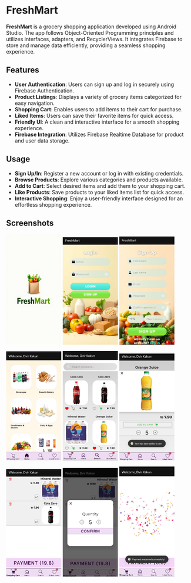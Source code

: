 # FreshMart

**FreshMart** is a grocery shopping application developed using Android Studio.
The app follows Object-Oriented Programming principles and utilizes interfaces, adapters, and RecyclerViews.
It integrates Firebase to store and manage data efficiently, providing a seamless shopping experience.

## Features

- **User Authentication**: Users can sign up and log in securely using Firebase Authentication.
- **Product Listings**: Displays a variety of grocery items categorized for easy navigation.
- **Shopping Cart**: Enables users to add items to their cart for purchase.
- **Liked Items**: Users can save their favorite items for quick access.
- **Friendly UI**: A clean and interactive interface for a smooth shopping experience.
- **Firebase Integration**: Utilizes Firebase Realtime Database for product and user data storage.

## Usage

- **Sign Up/In**: Register a new account or log in with existing credentials.
- **Browse Products**: Explore various categories and products available.
- **Add to Cart**: Select desired items and add them to your shopping cart.
- **Like Products**: Save products to your liked items list for quick access.
- **Interactive Shopping**: Enjoy a user-friendly interface designed for an effortless shopping experience.

## Screenshots
<p align="space-between">
<img src="https://github.com/DvirKakun/FreshMart/blob/38386927e03ebc173e81eaa427be7d0d546ab42d/blob/SplashActivity-Screenshot.jpg" width="150">
<img src="https://github.com/DvirKakun/FreshMart/blob/38386927e03ebc173e81eaa427be7d0d546ab42d/blob/Login-Screenshot.jpg" width="150">
<img src="https://github.com/DvirKakun/FreshMart/blob/38386927e03ebc173e81eaa427be7d0d546ab42d/blob/Signup-Screenshot.jpg" width="150">
</p>
<p align="space-between">
<img src="https://github.com/DvirKakun/FreshMart/blob/38386927e03ebc173e81eaa427be7d0d546ab42d/blob/Categories-Screenshot.jpg" width="150">
<img src="https://github.com/DvirKakun/FreshMart/blob/38386927e03ebc173e81eaa427be7d0d546ab42d/blob/SearchProducts-Screenshot.jpg" width="150">
<img src="https://github.com/DvirKakun/FreshMart/blob/38386927e03ebc173e81eaa427be7d0d546ab42d/blob/EditItem-Screenshot.jpg" width="150">
</p>
<p align="space-between">
<img src="https://github.com/DvirKakun/FreshMart/blob/38386927e03ebc173e81eaa427be7d0d546ab42d/blob/ShoppingCart-Screenshot.jpg" width="150">
<img src="https://github.com/DvirKakun/FreshMart/blob/38386927e03ebc173e81eaa427be7d0d546ab42d/blob/QuantityUpdate-Screenshot.jpg" width="150">
<img src="https://github.com/DvirKakun/FreshMart/blob/38386927e03ebc173e81eaa427be7d0d546ab42d/blob/Payment-Screenshot.jpg" width="150">
</p>
